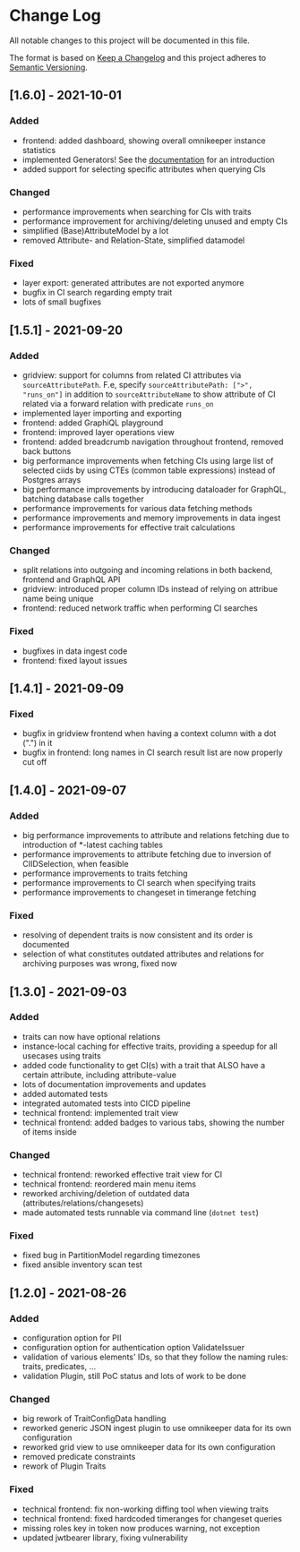 
# Change Log
All notable changes to this project will be documented in this file.
 
The format is based on [Keep a Changelog](http://keepachangelog.com/)
and this project adheres to [Semantic Versioning](http://semver.org/).
 
<!--
## [Unreleased] - 2021-09-03
 
### Added
*Empty*
 
### Changed
*Empty*
 
### Fixed
*Empty*

-->

## [1.6.0] - 2021-10-01
 
### Added
- frontend: added dashboard, showing overall omnikeeper instance statistics
- implemented Generators! See the [documentation](https://github.com/max-bytes/omnikeeper/wiki/generators) for an introduction
- added support for selecting specific attributes when querying CIs
 
### Changed
- performance improvements when searching for CIs with traits
- performance improvement for archiving/deleting unused and empty CIs
- simplified (Base)AttributeModel by a lot
- removed Attribute- and Relation-State, simplified datamodel
 
### Fixed
- layer export: generated attributes are not exported anymore
- bugfix in CI search regarding empty trait
- lots of small bugfixes

## [1.5.1] - 2021-09-20

### Added
- gridview: support for columns from related CI attributes via `sourceAttributePath`. F.e, specify `sourceAttributePath: [">", "runs_on"]` in addition to `sourceAttributeName` to show attribute of CI related via a forward relation with predicate `runs_on`
- implemented layer importing and exporting
- frontend: added GraphiQL playground
- frontend: improved layer operations view
- frontend: added breadcrumb navigation throughout frontend, removed back buttons
- big performance improvements when fetching CIs using large list of selected ciids by using CTEs (common table expressions) instead of Postgres arrays
- big performance improvements by introducing dataloader for GraphQL, batching database calls together
- performance improvements for various data fetching methods 
- performance improvements and memory improvements in data ingest
- performance improvements for effective trait calculations

### Changed
- split relations into outgoing and incoming relations in both backend, frontend and GraphQL API
- gridview: introduced proper column IDs instead of relying on attribue name being unique
- frontend: reduced network traffic when performing CI searches

### Fixed
- bugfixes in data ingest code
- frontend: fixed layout issues

## [1.4.1] - 2021-09-09

### Fixed
- bugfix in gridview frontend when having a context column with a dot (".") in it
- bugfix in frontend: long names in CI search result list are now properly cut off

## [1.4.0] - 2021-09-07

### Added
- big performance improvements to attribute and relations fetching due to introduction of *-latest caching tables
- performance improvements to attribute fetching due to inversion of CIIDSelection, when feasible
- performance improvements to traits fetching
- performance improvements to CI search when specifying traits
- performance improvements to changeset in timerange fetching

### Fixed

- resolving of dependent traits is now consistent and its order is documented
- selection of what constitutes outdated attributes and relations for archiving purposes was wrong, fixed now
 
## [1.3.0] - 2021-09-03

### Added
- traits can now have optional relations
- instance-local caching for effective traits, providing a speedup for all usecases using traits
- added code functionality to get CI(s) with a trait that ALSO have a certain attribute, including attribute-value
- lots of documentation improvements and updates
- added automated tests
- integrated automated tests into CICD pipeline
- technical frontend: implemented trait view
- technical frontend: added badges to various tabs, showing the number of items inside

### Changed
- technical frontend: reworked effective trait view for CI
- technical frontend: reordered main menu items
- reworked archiving/deletion of outdated data (attributes/relations/changesets)
- made automated tests runnable via command line (`dotnet test`)

### Fixed
- fixed bug in PartitionModel regarding timezones
- fixed ansible inventory scan test

## [1.2.0] - 2021-08-26

### Added
- configuration option for PII
- configuration option for authentication option ValidateIssuer
- validation of various elements' IDs, so that they follow the naming rules: traits, predicates, ...
- validation Plugin, still PoC status and lots of work to be done

### Changed
- big rework of TraitConfigData handling
- reworked generic JSON ingest plugin to use omnikeeper data for its own configuration
- reworked grid view to use omnikeeper data for its own configuration
- removed predicate constraints
- rework of Plugin Traits

### Fixed
- technical frontend: fix non-working diffing tool when viewing traits
- technical frontend: fixed hardcoded timeranges for changeset queries
- missing roles key in token now produces warning, not exception
- updated jwtbearer library, fixing vulnerability
<!-- 
git log 1.1.0..1.2.0 --oneline 
-->
